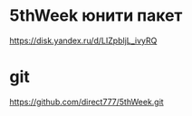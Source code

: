 # 5thWeek юнити пакет
https://disk.yandex.ru/d/LIZpbljL_ivyRQ
# git
https://github.com/direct777/5thWeek.git

